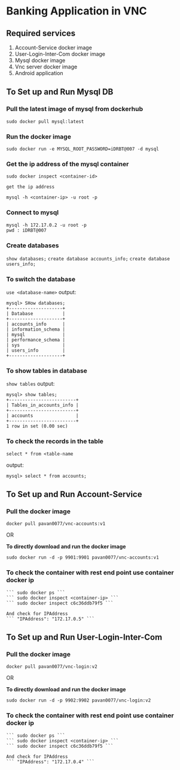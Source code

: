 # Banking Application in VNC

## Required services 
1) Account-Service docker image
2) User-Login-Inter-Com docker image
3) Mysql docker image
4) Vnc server docker image
5) Android application 

## To Set up and Run Mysql DB

### Pull the latest image of mysql from dockerhub
```sudo docker pull mysql:latest ``` 

### Run the docker image
``` sudo docker run -e MYSQL_ROOT_PASSWORD=iDRBT@007 -d mysql ```

### Get the ip address of the mysql container 
```
sudo docker inspect <container-id> 

get the ip address

mysql -h <container-ip> -u root -p
```

### Connect to mysql 
```
mysql -h 172.17.0.2 -u root -p
pwd : iDRBT@007
```
### Create databases

``` show databases; ```
``` create database accounts_info; ```
``` create database users_info; ```

### To switch the database 
``` use <database-name> ```
output:
```
mysql> SHow databases;
+--------------------+
| Database           |
+--------------------+
| accounts_info      |
| information_schema |
| mysql              |
| performance_schema |
| sys                |
| users_info         |
+--------------------+
```


### To show tables in database
``` show tables ```
output: 
``` 
mysql> show tables;
+-------------------------+
| Tables_in_accounts_info |
+-------------------------+
| accounts                |
+-------------------------+
1 row in set (0.00 sec)
```


### To check the records in the table
``` select * from <table-name ```

output:
```
mysql> select * from accounts;
```

## To Set up and Run Account-Service

### Pull the docker image
``` docker pull pavan0077/vnc-accounts:v1 ```

OR

**To directly download and run the docker image**

``` sudo docker run -d -p 9901:9901 pavan0077/vnc-accounts:v1 ``` 

### To check the container with rest end point use container docker ip


```
``` sudo docker ps ```
``` sudo docker inspect <container-ip> ```
``` sudo docker inspect c6c36ddb79f5 ```

And check for IPAddress
``` "IPAddress": "172.17.0.5" ``` 

```

## To Set up and Run User-Login-Inter-Com

### Pull the docker image
``` docker pull pavan0077/vnc-login:v2 ```

OR

**To directly download and run the docker image**

``` sudo docker run -d -p 9902:9902 pavan0077/vnc-login:v2 ``` 

### To check the container with rest end point use container docker ip


```
``` sudo docker ps ```
``` sudo docker inspect <container-ip> ```
``` sudo docker inspect c6c36ddb79f5 ```

And check for IPAddress
``` "IPAddress": "172.17.0.4" ``` 

```




